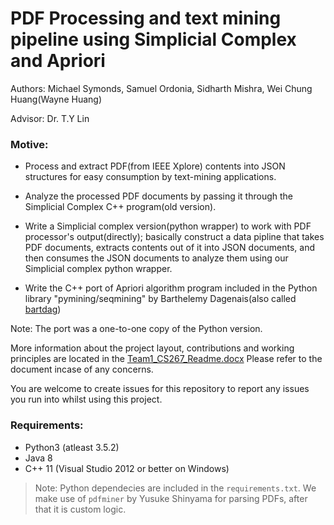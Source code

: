 # PDF Processing and text mining pipeline using Simplicial Complex and Apriori

Authors: Michael Symonds, Samuel Ordonia, Sidharth Mishra, Wei Chung Huang(Wayne Huang)

Advisor: Dr. T.Y Lin

### Motive:

* Process and extract PDF(from IEEE Xplore) contents into JSON structures for easy consumption by text-mining applications.

* Analyze the processed PDF documents by passing it through the Simplicial Complex C++ program(old version).

* Write a Simplicial complex version(python wrapper) to work with PDF processor's output(directly); basically construct a data pipline that takes PDF documents, extracts contents out of it into JSON documents, and then consumes the JSON documents to analyze them using our Simplicial complex python wrapper.

* Write the C++ port of Apriori algorithm program included in the Python library "pymining/seqmining" by Barthelemy Dagenais(also called [bartdag](https://github.com/bartdag/pymining))

Note: The port was a one-to-one copy of the Python version.

More information about the project layout, contributions and working principles are located in the [Team1_CS267_Readme.docx](./delivery/Team1_CS267_Readme.docx)
Please refer to the document incase of any concerns.


You are welcome to create issues for this repository to report any issues you run into whilst using this project.

### Requirements:
* Python3 (atleast 3.5.2)
* Java 8
* C++ 11 (Visual Studio 2012 or better on Windows)

> Note: Python dependecies are included in the `requirements.txt`. We make use of `pdfminer` by Yusuke Shinyama for parsing PDFs, after that it is custom logic.
